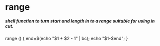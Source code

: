 # range

##### shell function to turn start and length in to a range suitable for using in cut.

   range  () { end=$(echo "$1 + $2 - 1" | bc); echo "$1-$end"; }
